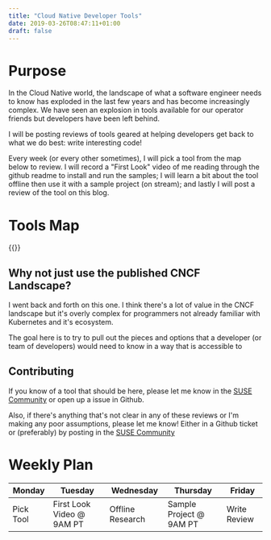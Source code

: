 ```yaml
---
title: "Cloud Native Developer Tools"
date: 2019-03-26T08:47:11+01:00
draft: false
---
```




# Purpose

In the Cloud Native world, the landscape of what a software engineer needs to know has exploded in the last few years and has become increasingly complex. We have seen an explosion in tools available for our operator friends but developers have been left behind.

I will be posting reviews of tools geared at helping developers get back to what we do best: write interesting code!

Every week (or every other sometimes), I will pick a tool from the map below to review. I will record a "First Look" video of me reading through the github readme to install and run the samples; I will learn a bit about the tool offline then use it with a sample project (on stream); and lastly I will post a review of the tool on this blog. 


# Tools Map

{{<tools-map >}}

## Why not just use the published CNCF Landscape?

I went back and forth on this one. I think there's a lot of value in the CNCF landscape but it's overly complex for programmers not already familiar with Kubernetes and it's ecosystem. 

The goal here is to try to pull out the pieces and options that a developer (or team of developers) would need to know in a way that is accessible to 

## Contributing

If you know of a tool that should be here, please let me know in the [SUSE Community](https://community.suse.com) or open up a issue in Github.

Also, if there's anything that's not clear in any of these reviews or I'm making any poor assumptions, please let me know! Either in a Github ticket or (preferably) by posting in the [SUSE Community](https://community.suse.com)


# Weekly Plan

|Monday|Tuesday|Wednesday|Thursday|Friday|
|------|-------|---------|--------|------|
|Pick Tool|First Look Video @ 9AM PT|Offline Research| Sample Project @ 9AM PT| Write Review|